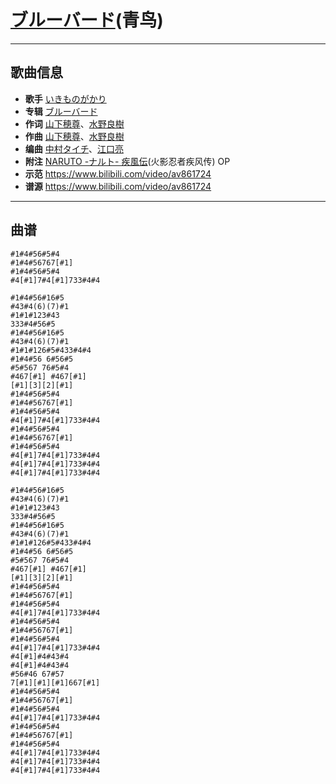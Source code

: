 # [ブルーバード](https://bgm.tv/ep/17717)(青鸟)

---

## 歌曲信息

- **歌手** [いきものがかり](https://bgm.tv/person/10598)
- **专辑** [ブルーバード](https://bgm.tv/subject/2745)
- **作词** [山下穂尊](https://bgm.tv/person/10901)、[水野良樹](https://bgm.tv/person/10900)
- **作曲** [山下穂尊](https://bgm.tv/person/10901)、[水野良樹](https://bgm.tv/person/10900)
- **编曲** [中村タイチ](https://bgm.tv/person/14978)、[江口亮](https://bgm.tv/person/10574)
- **附注** [NARUTO -ナルト- 疾風伝](https://bgm.tv/subject/2782)(火影忍者疾风传) OP
- **示范** https://www.bilibili.com/video/av861724
- **谱源** https://www.bilibili.com/video/av861724

---

## 曲谱

```
#1#4#56#5#4
#1#4#56767[#1]
#1#4#56#5#4
#4[#1]7#4[#1]733#4#4

#1#4#56#16#5
#43#4(6)(7)#1
#1#1#123#43
333#4#56#5
#1#4#56#16#5
#43#4(6)(7)#1
#1#1#126#5#433#4#4
#1#4#56 6#56#5
#5#567 76#5#4
#467[#1] #467[#1]
[#1][3][2][#1] 
#1#4#56#5#4
#1#4#56767[#1]
#1#4#56#5#4
#4[#1]7#4[#1]733#4#4
#1#4#56#5#4
#1#4#56767[#1]
#1#4#56#5#4
#4[#1]7#4[#1]733#4#4
#4[#1]7#4[#1]733#4#4
#4[#1]7#4[#1]733#4#4

#1#4#56#16#5
#43#4(6)(7)#1
#1#1#123#43
333#4#56#5
#1#4#56#16#5
#43#4(6)(7)#1
#1#1#126#5#433#4#4
#1#4#56 6#56#5
#5#567 76#5#4
#467[#1] #467[#1]
[#1][3][2][#1]
#1#4#56#5#4
#1#4#56767[#1]
#1#4#56#5#4
#4[#1]7#4[#1]733#4#4
#1#4#56#5#4
#1#4#56767[#1]
#1#4#56#5#4
#4[#1]7#4[#1]733#4#4
#4[#1]#4#43#4
#4[#1]#4#43#4
#56#46 67#57
7[#1][#1][#1]667[#1]
#1#4#56#5#4
#1#4#56767[#1]
#1#4#56#5#4
#4[#1]7#4[#1]733#4#4
#1#4#56#5#4
#1#4#56767[#1]
#1#4#56#5#4
#4[#1]7#4[#1]733#4#4
#4[#1]7#4[#1]733#4#4
#4[#1]7#4[#1]733#4#4
```

